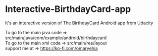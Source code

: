 # Interactive-BirthdayCard-app
It's an interactive version of The BirthdayCard Android app from Udacity

To go to the main java code => src/main/java/com/example/android/birthdaycard <br>
To go to the main xml code => src/main/res/layout <br>
support me at => https://ko-fi.com/omaryehia
